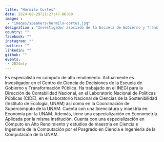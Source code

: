 ```yaml
---
title: "Hermilo Cortes"
date: 2024-08-29T21:27:47-06:00
images : 
 - "images/speakers/hermilo-cortes.jpg"
designation : "Investigador asociado de la Escuela de Gobierno y Transformación Pública @ Tec de Monterrey"
country: ""
facebook: ""
instagram: ""
twitter: ""
linkedin: ""
github: ""
events: 
 - 2024mty
---
```


Es especialista en cómputo de alto rendimiento. Actualmente es investigador en el Centro de Ciencia de Decisiones de la Escuela de Gobierno y Transformación Pública. Ha trabajado en el INEGI para la Dirección de Contabilidad Nacional, en el Laboratorio Nacional de Políticas Públicas (CIDE), en el Laboratorio Nacional de Ciencias de la Sostenibilidad (Instituto de Ecología, UNAM) así como en la Coordinación de Supercómputo de la UNAM. Cuenta con una licenciatura y maestría en Economía por la UNAM. Además, tiene una especialización en Econometría Aplicada por la misma institución. Cuenta con una especialización en Cómputo en Alto Rendimiento y estudios de maestría en Ciencia e Ingeniería de la Computación por el Posgrado en Ciencia e Ingeniería de la Computación de la UNAM. 